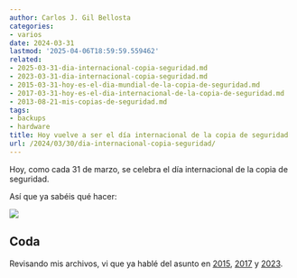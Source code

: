 ```yaml
---
author: Carlos J. Gil Bellosta
categories:
- varios
date: 2024-03-31
lastmod: '2025-04-06T18:59:59.559462'
related:
- 2025-03-31-dia-internacional-copia-seguridad.md
- 2023-03-31-dia-internacional-copia-seguridad.md
- 2015-03-31-hoy-es-el-dia-mundial-de-la-copia-de-seguridad.md
- 2017-03-31-hoy-es-el-dia-internacional-de-la-copia-de-seguridad.md
- 2013-08-21-mis-copias-de-seguridad.md
tags:
- backups
- hardware
title: Hoy vuelve a ser el día internacional de la copia de seguridad
url: /2024/03/30/dia-internacional-copia-seguridad/
---
```


Hoy, como cada 31 de marzo, se celebra el día internacional de la copia de seguridad.

Así que ya sabéis qué hacer:

![](/wp-uploads/2017/03/juramento_copias_seguridad.png#center)

## Coda

Revisando mis archivos, vi que ya hablé del asunto en
[2015](/2015/03/31/hoy-es-el-dia-mundial-de-la-copia-de-seguridad/),
[2017](/2017/03/31/hoy-es-el-dia-internacional-de-la-copia-de-seguridad/) y
[2023](/2023/03/30/dia-internacional-copia-seguridad/).